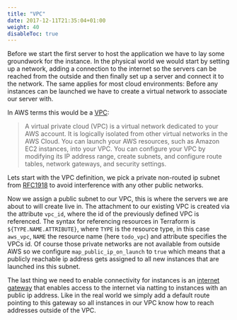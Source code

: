 ```yaml
---
title: "VPC"
date: 2017-12-11T21:35:04+01:00
weight: 40
disableToc: true
---
```


Before we start the first server to host the application we have to lay some groundwork for the instance. In the physical world we would start by setting up a network, adding a connection to the internet so the servers can be reached from the outside and then finally set up a server and connect it to the network.
The same applies for most cloud environments: Before any instances can be launched we have to create a virtual network to associate our server with.

In AWS terms this would be a [VPC](https://docs.aws.amazon.com/AmazonVPC/latest/UserGuide/VPC_Subnets.html):

> A virtual private cloud (VPC) is a virtual network dedicated to your AWS account. It is logically isolated from other virtual networks in the AWS Cloud. You can launch your AWS resources, such as Amazon EC2 instances, into your VPC. You can configure your VPC by modifying its IP address range, create subnets, and configure route tables, network gateways, and security settings.

Lets start with the VPC definition, we pick a private non-routed ip subnet from [RFC1918](https://tools.ietf.org/html/rfc1918) to avoid interference with any other public networks.

<!-- snippet:deploy_aws_vpc -->
<!-- /snippet:deploy_aws_vpc -->

Now we assign a public subnet to our VPC, this is where the servers we are about to will create live in. The attachment to our existing VPC is created via the attribute `vpc_id`, where the id of the previously defined VPC is referenced. The syntax for referencing resources in Terraform is `${TYPE.NAME.ATTRIBUTE}`, where `TYPE` is the resource type, in this case `aws_vpc`, `NAME` the resource name (here `todo_vpc`) and attribute specifies the VPCs id.
Of course those private networks are not available from outside AWS so we configure `map_public_ip_on_launch` to `true` which means that a publicly reachable ip address gets assigned to all new instances that are launched ins this subnet.

<!-- snippet:deploy_aws_public_subnet -->
<!-- /snippet:deploy_aws_public_subnet -->


The last thing we need to enable connectivity for instances is an [internet gateway](https://docs.aws.amazon.com/AmazonVPC/latest/UserGuide/VPC_Internet_Gateway.html) that enables access to the internet via natting to instances with an public ip address. Like in the real world we simply add a default route pointing to this gateway so all instances in our VPC know how to reach addresses outside of the VPC.

<!-- snippet:deploy_aws_routing -->
<!-- /snippet:deploy_aws_routing -->
